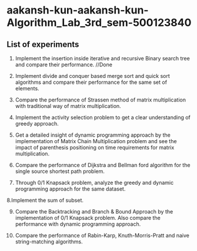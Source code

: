 # aakansh-kun-aakansh-kun-Algorithm_Lab_3rd_sem-500123840

List of experiments
-------------------------------------

1. Implement the insertion inside iterative and recursive Binary search tree and compare their 
performance. //Done

2. Implement divide and conquer based merge sort and quick sort algorithms and 
compare their performance for the same set of elements. 

3. Compare the performance of Strassen method of matrix multiplication with 
traditional way of matrix multiplication.

4. Implement the activity selection problem to get a clear understanding of greedy 
approach.

5. Get a detailed insight of dynamic programming approach by the implementation of 
Matrix Chain Multiplication problem and see the impact of parenthesis positioning 
on time requirements for matrix multiplication.

6. Compare the performance of Dijkstra and Bellman ford algorithm for the single 
source shortest path problem.

7. Through 0/1 Knapsack problem, analyze the greedy and dynamic programming 
approach for the same dataset.

8.Implement the sum of subset.

9. Compare the Backtracking and Branch & Bound Approach by the implementation 
of 0/1 Knapsack problem. Also compare the performance with dynamic 
programming approach.

10. Compare the performance of Rabin-Karp, Knuth-Morris-Pratt and naive string-matching algorithms.
